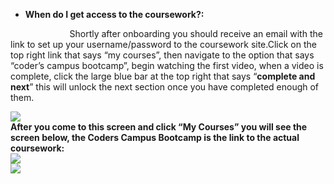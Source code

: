 - **When do I get access to the coursework?:**

                        Shortly after onboarding you should receive an email with the link to set up your username/password to the coursework site.Click on the top right link that says “my courses”, then navigate to the option that says “coder’s campus bootcamp”, begin watching the first video, when a video is complete, click the large blue bar at the top right that says “**complete and next**” this will unlock the next section once you have completed enough of them.

&#x20;  ![](https://lh7-us.googleusercontent.com/tFWhgZl-MH1yq78DcrxCDJxYa3beoq9HL1qoCXWb-0O_GPSRX-rqJMW0rbSrxj5OFbi9MukvZXUy59ULX_2VC3LzLP2-XbLhdZzrjImmwlIsPa3tRmzhDoHOFAxutWZtZ08BLjXRh9DX3y4futH4heo)\
**After you come to this screen and click “My Courses” you will see the screen below, the Coders Campus Bootcamp is the link to the actual coursework:**\
![](https://lh7-us.googleusercontent.com/_zxf7DyQgYzT_RVS_vRTiyNJTohy9_Wwt92LayjIZLvRTs1l_xD778LvgZzXlTDWr6erJIaLUdvJUekkc-01ZNy_0UZVkVn2o-9Vh590QscqlDM4hR0Vpz4JBIulmhDAsauDlfLSDWhHa5zlIuV-1pQ)\
![](https://lh7-us.googleusercontent.com/suWwMAystWLFMRSLMpaCmfdNXsGXFHstnXXLuA6c8FZO5hmpTml7WHNzzNL1xhZFJyAygJOQiIFoYFi8UdMFg25D8MGdCuyvEG5wc6tU39_S26v2TokVgIeaXB1BjKenYDzSXr3hbc1KN13ohxWxNI0)

